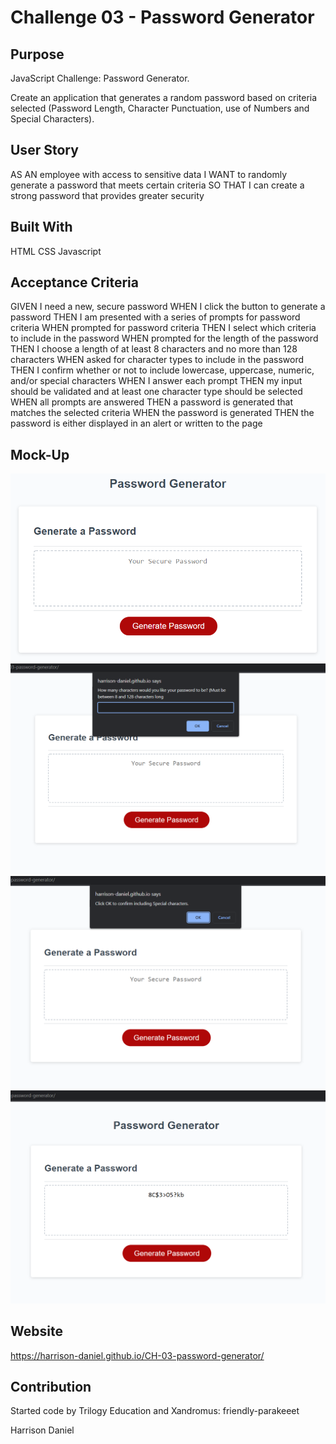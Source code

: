 # Challenge 03 - Password Generator

## Purpose

JavaScript Challenge: Password Generator.

Create an application that generates a random password based on criteria selected (Password Length, Character Punctuation, use of Numbers and Special Characters).

## User Story

AS AN employee with access to sensitive data
I WANT to randomly generate a password that meets certain criteria
SO THAT I can create a strong password that provides greater security

## Built With

HTML
CSS
Javascript

## Acceptance Criteria

GIVEN I need a new, secure password
WHEN I click the button to generate a password
THEN I am presented with a series of prompts for password criteria
WHEN prompted for password criteria
THEN I select which criteria to include in the password
WHEN prompted for the length of the password
THEN I choose a length of at least 8 characters and no more than 128 characters
WHEN asked for character types to include in the password
THEN I confirm whether or not to include lowercase, uppercase, numeric, and/or special characters
WHEN I answer each prompt
THEN my input should be validated and at least one character type should be selected
WHEN all prompts are answered
THEN a password is generated that matches the selected criteria
WHEN the password is generated
THEN the password is either displayed in an alert or written to the page

## Mock-Up

<img src=./assets/images/03-javascript-mockup.png>
<img src=./assets/images/03-javascript-char-length.png>
<img src=./assets/images/03-javascript-specialchar.png>
<img src=./assets/images/03-javascript-generated-password.png>

## Website

https://harrison-daniel.github.io/CH-03-password-generator/

## Contribution

Started code by Trilogy Education and Xandromus: friendly-parakeeet

Harrison Daniel
